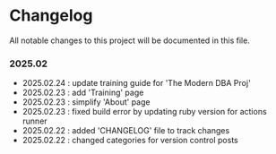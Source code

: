 # Changelog
All notable changes to this project will be documented in this file.

### 2025.02
- 2025.02.24 : update training guide for 'The Modern DBA Proj'
- 2025.02.23 : add 'Training' page
- 2025.02.23 : simplify 'About' page
- 2025.02.23 : fixed build error by updating ruby version for actions runner
- 2025.02.22 : added 'CHANGELOG' file to track changes
- 2025.02.22 : changed categories for version control posts